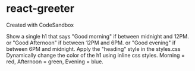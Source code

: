 # react-greeter
Created with CodeSandbox

Show a single h1 that says "Good morning" if between midnight and 12PM.
or "Good Afternoon" if between 12PM and 6PM.
or "Good evening" if between 6PM and midnight.
Apply the "heading" style in the styles.css
Dynamically change the color of the h1 using inline css styles.
Morning = red, Afternoon = green, Evening = blue.
